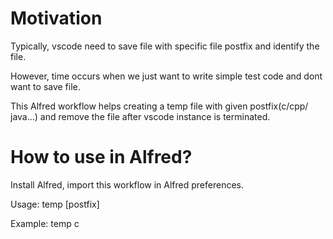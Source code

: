 # Motivation
Typically, vscode need to save file with specific file postfix and  identify the file. 

However, time occurs when we just want to write simple test code and dont want to save file.  

This Alfred workflow helps creating a temp file with given postfix(c/cpp/ java...) and remove the file after vscode instance is terminated.  

# How to use in Alfred?
Install Alfred, import this workflow in Alfred preferences.

Usage:  temp  [postfix]  

Example: temp c

